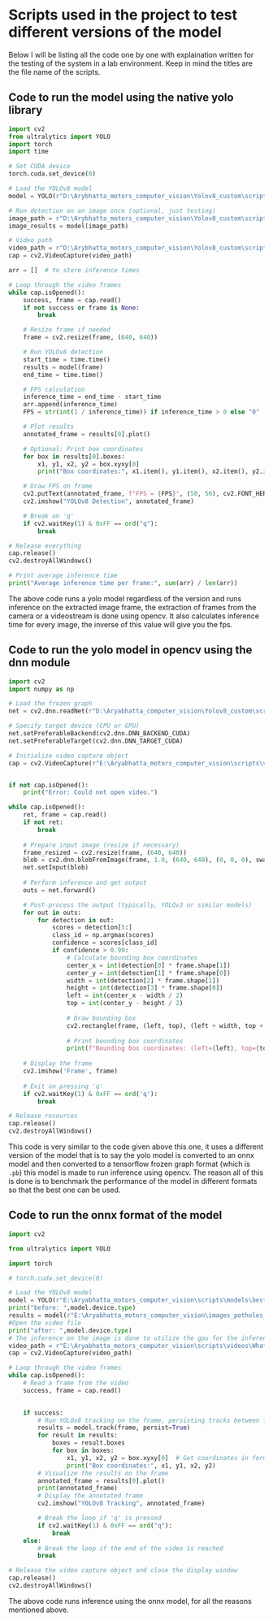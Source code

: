 # Scripts used in the project to test different versions of the model
Below I will be listing all the code one by one with explaination written for the testing of the system in a lab environment.
Keep in mind the titles are the file name of the scripts.

## Code to run the model using the native yolo library

``` py linenums="1" title="yolo_object_detection_YOLOLIB.py"
import cv2
from ultralytics import YOLO
import torch
import time

# Set CUDA device
torch.cuda.set_device(0)

# Load the YOLOv8 model
model = YOLO(r"D:\Arybhatta_motors_computer_vision\Yolov8_custom\scripts\models\yolov11l_best.pt")

# Run detection on an image once (optional, just testing)
image_path = r"D:\Arybhatta_motors_computer_vision\Yolov8_custom\scripts\videos_images\istockphoto-174662203-612x612.jpg"
image_results = model(image_path)

# Video path
video_path = r"D:\Arybhatta_motors_computer_vision\Yolov8_custom\scripts\videos_images\WhatsApp Video 2024-07-05 at 01.41.50_72d4a5c5.mp4"
cap = cv2.VideoCapture(video_path)

arr = []  # to store inference times

# Loop through the video frames
while cap.isOpened():
    success, frame = cap.read()
    if not success or frame is None:
        break

    # Resize frame if needed
    frame = cv2.resize(frame, (640, 640))

    # Run YOLOv8 detection
    start_time = time.time()
    results = model(frame)
    end_time = time.time()

    # FPS calculation
    inference_time = end_time - start_time
    arr.append(inference_time)
    FPS = str(int(1 / inference_time)) if inference_time > 0 else "0"

    # Plot results
    annotated_frame = results[0].plot()

    # Optional: Print box coordinates
    for box in results[0].boxes:
        x1, y1, x2, y2 = box.xyxy[0]
        print("Box coordinates:", x1.item(), y1.item(), x2.item(), y2.item())

    # Draw FPS on frame
    cv2.putText(annotated_frame, f"FPS = {FPS}", (50, 50), cv2.FONT_HERSHEY_SIMPLEX, 1, (178, 255, 102), 2)
    cv2.imshow("YOLOv8 Detection", annotated_frame)

    # Break on 'q'
    if cv2.waitKey(1) & 0xFF == ord("q"):
        break

# Release everything
cap.release()
cv2.destroyAllWindows()

# Print average inference time
print("Average inference time per frame:", sum(arr) / len(arr))
```
The above code runs a yolo model regardless of the version and runs inference on the extracted image frame, the extraction of frames from the camera or a videostream is done using opencv. It also calculates inference time for every image, the inverse of this value will give you the fps. 
## Code to run the yolo model in opencv using the dnn module

``` py linenums="1" title="yolo_object_detection_OPENCV.py"
import cv2
import numpy as np

# Load the frozen graph
net = cv2.dnn.readNet(r"D:\Aryabhatta_computer_vision\Yolov8_custom\scripts\models\saved_model.pb")

# Specify target device (CPU or GPU)
net.setPreferableBackend(cv2.dnn.DNN_BACKEND_CUDA)
net.setPreferableTarget(cv2.dnn.DNN_TARGET_CUDA)

# Initialize video capture object
cap = cv2.VideoCapture(r"E:\Aryabhatta_motors_computer_vision\scripts\videos\WhatsApp Video 2024-07-05 at 01.41.49_9b652ede.mp4")


if not cap.isOpened():
    print("Error: Could not open video.")

while cap.isOpened():
    ret, frame = cap.read()
    if not ret:
        break
    
    # Prepare input image (resize if necessary)
    frame_resized = cv2.resize(frame, (640, 640))
    blob = cv2.dnn.blobFromImage(frame, 1.0, (640, 640), (0, 0, 0), swapRB=True, crop=False)
    net.setInput(blob)
    
    # Perform inference and get output
    outs = net.forward()

    # Post-process the output (typically, YOLOv3 or similar models)
    for out in outs:
        for detection in out:
            scores = detection[5:]
            class_id = np.argmax(scores)
            confidence = scores[class_id]
            if confidence > 0.99:
                # Calculate bounding box coordinates
                center_x = int(detection[0] * frame.shape[1])
                center_y = int(detection[1] * frame.shape[0])
                width = int(detection[2] * frame.shape[1])
                height = int(detection[3] * frame.shape[0])
                left = int(center_x - width / 2)
                top = int(center_y - height / 2)
                
                # Draw bounding box
                cv2.rectangle(frame, (left, top), (left + width, top + height), (0, 255, 0), 2)
                
                # Print bounding box coordinates
                print(f"Bounding box coordinates: (left={left}, top={top}, right={left+width}, bottom={top+height})")
    
    # Display the frame
    cv2.imshow('Frame', frame)
    
    # Exit on pressing 'q'
    if cv2.waitKey(1) & 0xFF == ord('q'):
        break

# Release resources
cap.release()
cv2.destroyAllWindows()
```
This code is very similar to the code given above this one, it uses a different version of the model that is to say the yolo model is converted to an onnx model and then converted to a tensorflow frozen graph format (which is `.pb`) this model is made to run inference using opencv. The reason all of this is done is to benchmark the performance of the model in different formats so that the best one can be used.  
## Code to run the onnx format of the model

``` py linenums="1" title="yolo_object_detection_onnx.py"
import cv2

from ultralytics import YOLO

import torch

# torch.cuda.set_device(0)

# Load the YOLOv8 model
model = YOLO(r"E:\Aryabhatta_motors_computer_vision\scripts\models\best.onnx")
print("before: ",model.device.type)
results = model(r"E:\Aryabhatta_motors_computer_vision\images_potholes_1\dataset-pothole\yolov8_custom\train\images\01_jpg.rf.3ca97922642224c05e3602b324e899f2.jpg")
#Open the video file
print("after: ",model.device.type)
# The inference on the image is done to utilize the gpu for the inference run on the video, this is a bug in yolo and this method helps us bypass the issue.
video_path = r"E:\Aryabhatta_motors_computer_vision\scripts\videos\WhatsApp Video 2024-07-05 at 01.41.50_72d4a5c5 (online-video-cutter.com).mp4"
cap = cv2.VideoCapture(video_path)

# Loop through the video frames
while cap.isOpened():
    # Read a frame from the video
    success, frame = cap.read()

   
    if success:
        # Run YOLOv8 tracking on the frame, persisting tracks between frames
        results = model.track(frame, persist=True)
        for result in results:
            boxes = result.boxes
            for box in boxes:
                x1, y1, x2, y2 = box.xyxy[0]  # Get coordinates in format [x1, y1, x2, y2]
                print("Box coordinates:", x1, y1, x2, y2)
        # Visualize the results on the frame
        annotated_frame = results[0].plot()
        print(annotated_frame)
        # Display the annotated frame
        cv2.imshow("YOLOv8 Tracking", annotated_frame)

        # Break the loop if 'q' is pressed
        if cv2.waitKey(1) & 0xFF == ord("q"):
            break
    else:
        # Break the loop if the end of the video is reached
        break

# Release the video capture object and close the display window
cap.release()
cv2.destroyAllWindows()
```
The above code runs inference using the onnx model, for all the reasons mentioned above.

## 